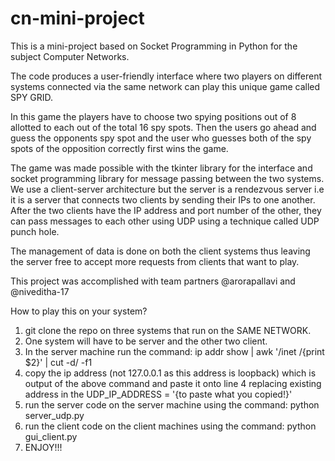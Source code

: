 # cn-mini-project
This is a mini-project based on Socket Programming in Python for the subject Computer Networks. 

The code produces a user-friendly interface where two players on different systems connected via the same network can play this unique game called SPY GRID.

In this game the players have to choose two spying positions out of 8 allotted to each out of the total 16 spy spots. Then the users go ahead and guess the
opponents spy spot and the user who guesses both of the spy spots of the opposition correctly first wins the game.

The game was made possible with the tkinter library for the interface and socket programming library for message passing between the two systems.
We use a client-server architecture but the server is a rendezvous server i.e it is a server that connects two clients by sending their IPs to one another.
After the two clients have the IP address and port number of the other, they can pass messages to each other using UDP using a technique called
UDP punch hole.

The management of data is done on both the client systems thus leaving the server free to accept more requests from clients that want to play.

This project was accomplished with team partners @arorapallavi and @niveditha-17

How to play this on your system?

1. git clone the repo on three systems that run on the SAME NETWORK.
2. One system will have to be server and the other two client.
3. In the server machine run the command: ip addr show | awk '/inet /{print $2}' | cut -d/ -f1
4. copy the ip address (not 127.0.0.1 as this address is loopback) which is output of the above command and paste it onto line 4 replacing existing address in the UDP_IP_ADDRESS = '{to paste what you copied!}'
4. run the server code on the server machine using the command: python server_udp.py
5. run the client code on the client machines using the command: python gui_client.py
6. ENJOY!!!